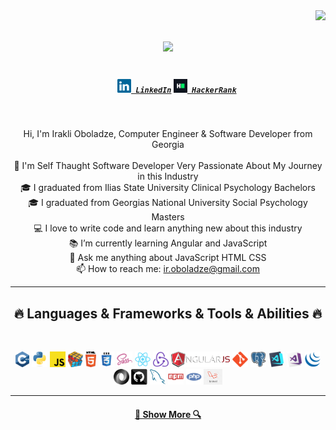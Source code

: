 <img align="right" src="https://visitor-badge.laobi.icu/badge?page_id=IkaMastera.IkaMastera">

<h1 align="center">
  <a href="https://git.io/typing-svg">
    <img src="https://readme-typing-svg.herokuapp.com/?lines=Hello,+There!+👋;This+is+Irakli....;Nice+to+meet+you!&center=true&size=30">
  </a>
</h1>

<h5 align="center">
  <code>
    <a href="https://www.linkedin.com/in/ikamastera/" title="LinkedIn Profile"><img width="22" src="images/linkedin.svg"> LinkedIn</a></code>
  <code><a href="https://www.hackerrank.com/jajaikuliano" title="HackerRank Profile"><img width="22" src="images/hackerrank.png"> HackerRank</a></code>
</h5>
<br>
<p align="center">
  Hi, I'm Irakli Oboladze, Computer Engineer & Software Developer from Georgia
  <br>
  <br>
  🔬 I'm Self Thaught Software Developer Very Passionate About My Journey in this Industry
  <br>
  🎓 I graduated from Ilias State University Clinical Psychology Bachelors
  <br>
  🎓 I graduated from Georgias National University Social Psychology Masters
  <br>
  💻 I love to write code and learn anything new about this industry
  <br>
  📚 I’m currently learning Angular and JavaScript
  <br>
  💬 Ask me anything about JavaScript HTML CSS
  <br>
  📫 How to reach me: <a href="mailto: ir.oboladze@gmail.com">ir.oboladze@gmail.com</a>
</p>

<hr>
<h2 align="center">🔥 Languages & Frameworks & Tools & Abilities 🔥</h2>
<br>
<p align="center">
  <code><img title="C++" height="25" src="images/cpp.svg"></code>
  <code><img title="Python" height="25" src="images/python-original.svg"></code>
  <code><img title="Javascript" height="25" src="images/javascript.svg"></code>
  <code><img title="Problem Solving" height="25" src="images/problemSolving.png"></code>
  <code><img title="HTML5" height="25" src="images/html5.svg"></code>
  <code><img title="CSS" height="25" src="images/css.svg"></code>
  <code><img title="SASS" height="25" src="images/sass.svg"></code>
  <code><img title="React" height="25" src="images/react-original.svg"></code>
  <code><img title="Redux" height="25" src="images/redux.svg"></code>
  <code><img title="AngularJS" height="25" src="images/angularjs.png"></code>
  <code><img title="Git" height="25" src="images/git-original.svg"></code>
  <code><img title="PostgreSQL" height="25" src="images/postgresql.svg"></code>
  <code><img title="Visual Studio Code" height="25" src="images/vscode.png"></code>
  <code><img title="Microsoft Visual Studio" height="25" src="images/visualstudio.png"></code>
  <code><img title="JQuery" height="25" src="images/jquery-original.svg"></code>
  <code><img title="JSON" height="25" src="images/json.svg"></code>
  <code><img title="GitHub" height="25" src="images/github.svg"></code>
  <code><img title="MySQL" height="25" src="images/mysql.svg"></code>
  <code><img title="npm" height="25" src="images/npm.svg"></code>
  <code><img title="PHP" height="25" src="images/php.svg"></code>
  <code><img title="Laravel" height="25" src="images/laravel.png"></code>
</p>
<hr>
<h4 align="center">
  <a href="https://github.com/IkaMastera?tab=repositories" title="Show Repositories">🔎 Show More 🔍</a>
</h4>

